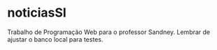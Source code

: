 # noticiasSI
Trabalho de Programação Web para o professor Sandney.
Lembrar de ajustar o banco local para testes.
